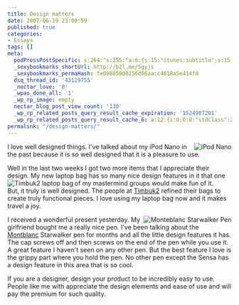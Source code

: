 ```yaml
---
title: Design matters
date: 2007-06-19 23:00:59
published: true
categories:
- Essays
tags: []
meta:
  podPressPostSpecific: s:264:"s:255:"a:6:{s:15:"itunes:subtitle";s:15:"##PostExcerpt##";s:14:"itunes:summary";s:15:"##PostExcerpt##";s:15:"itunes:keywords";s:17:"##WordPressCats##";s:13:"itunes:author";s:10:"##Global##";s:15:"itunes:explicit";s:7:"Default";s:12:"itunes:block";s:7:"Default";}";";
  _sexybookmarks_shortUrl: http://b2l.me/5gyjs
  _sexybookmarks_permaHash: fe00885900256d66aacc4018a5e414fd
  dsq_thread_id: '43129755'
  _nectar_love: '0'
  _wpas_done_all: '1'
  _wp_rp_image: empty
  nectar_blog_post_view_count: '130'
  _wp_rp_related_posts_query_result_cache_expiration: '1524987201'
  _wp_rp_related_posts_query_result_cache_6: a:12:{i:0;O:8:"stdClass":2:{s:7:"post_id";s:3:"383";s:5:"score";s:17:"32.53535994361672";}i:1;O:8:"stdClass":2:{s:7:"post_id";s:3:"363";s:5:"score";s:18:"26.433649349581568";}i:2;O:8:"stdClass":2:{s:7:"post_id";s:4:"2082";s:5:"score";s:18:"20.911526108854495";}i:3;O:8:"stdClass":2:{s:7:"post_id";s:4:"1250";s:5:"score";s:18:"20.408897252292682";}i:4;O:8:"stdClass":2:{s:7:"post_id";s:3:"381";s:5:"score";s:18:"18.823685216566417";}i:5;O:8:"stdClass":2:{s:7:"post_id";s:3:"872";s:5:"score";s:17:"16.62646063922182";}i:6;O:8:"stdClass":2:{s:7:"post_id";s:3:"602";s:5:"score";s:17:"16.62646063922182";}i:7;O:8:"stdClass":2:{s:7:"post_id";s:3:"194";s:5:"score";s:17:"16.62646063922182";}i:8;O:8:"stdClass":2:{s:7:"post_id";s:2:"15";s:5:"score";s:17:"16.62646063922182";}i:9;O:8:"stdClass":2:{s:7:"post_id";s:3:"646";s:5:"score";s:18:"15.337838944807046";}i:10;O:8:"stdClass":2:{s:7:"post_id";s:3:"104";s:5:"score";s:18:"15.337838944807046";}i:11;O:8:"stdClass":2:{s:7:"post_id";s:3:"407";s:5:"score";s:18:"14.332785303208924";}}
permalink: "/design-matters/"
---
```

<p><img align="right" src="{{ site.baseurl }}/posts/2007/06/ipod_nano_2g_3.thumbnail.jpg" alt="iPod Nano" />I love well designed things.  I've talked about my iPod Nano in the past because it is so well designed that it is a pleasure to use.</p>
<p>Well in the last two weeks I got two more items that I appreciate their design.  My new laptop bag has so many nice design features in it that one of my mastermind groups would make fun of it.  <img align="left" src="{{ site.baseurl }}/posts/2007/06/2_f_cn-cp-cn.thumbnail.jpg" alt="Timbuk2 laptop bag" /><br />
But, it truly is well designed.  The people at <a href="http://www.timbuk2.com" rel="nofollow">Timbuk2</a> refined their bags to create truly functional pieces.  I love using my laptop bag now and it makes travel a joy.</p>
<p><img align="right" src="{{ site.baseurl }}/posts/2007/06/monteblancstarwalker.thumbnail.jpg" alt="Monteblanc Starwalker Pen" />I received a wonderful present yesterday.  My girlfriend bought me a really nice pen.  I've been talking about the <a href="http://www.montblanc.com/" rel="nofollow">Montblanc</a> Starwalker pen for months and all the little design features it has.  The cap screws off and then screws on the end of the pen while you use it.  A great feature I haven't seen on any other pen.  But the best feature I love is the grippy part where you hold the pen.  No other pen except the Sensa has a design feature in this area that is so cool.</p>
<p>If you are a designer, design your product to be incredibly easy to use.  People like me with appreciate the design elements and ease of use and will pay the premium for such quality.</p>
